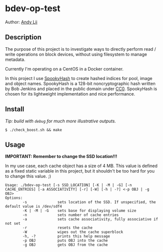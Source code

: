 # bdev-op-test

Author: [Andy Lii](mailto:usefulalgorithm@gmail.com)

## Description

The purpose of this project is to investigate ways to directly perform read /
write operations on block devices, without using filesystem to manage metadata.

Currently I'm operating on a CentOS in a Docker container.

In this project I use [SpookyHash](http://burtleburtle.net/bob/hash/spooky.html) 
to create hashed indices for pool, image and object names. SpookyHash is a 
128-bit noncryptographic hash written by Bob Jenkins and placed in the public 
domain under [CC0](https://creativecommons.org/publicdomain/zero/1.0/). 
SpookyHash is chosen for its lightweight implementation and nice performance.

## Install


_Tip: build with `debug` for much more illustrative outputs._

```
$ ./check_boost.sh && make
```

## Usage

__IMPORTANT: Remember to change the SSD location!!!__

In my use case, each cache object has a size of 4 MB. This value is defined as a 
fixed static variable in this project, but it shouldn't be too hard for you to change
this value. ;)

```
Usage: ./bdev-op-test [-s SSD_LOCATION] [-K | -M | -G] [-n CACHE_ENTRIES] [-a ASSOCIATIVITY] [-r] [-W] [-h | -?] <-p OBJ | -g OBJ>
Options:
        -s              sets location of the SSD. If unspecified, the default value is /dev/sdf4
        -K | -M | -G    sets base for displaying volume size
        -n              sets number of cache entries
        -a              sets cache associativity, fully associative if not set
        -r              resets the cache
        -W              wipes out the cache superblock
        -h, -?          prints this help message
        -p OBJ          puts OBJ into the cache
        -g OBJ          gets OBJ from the cache
```
